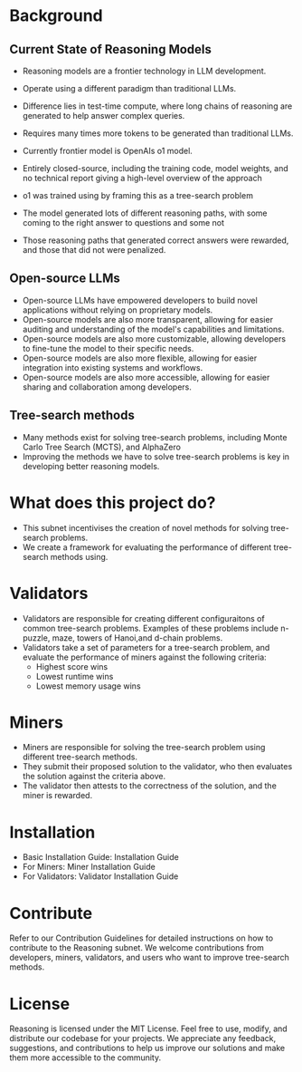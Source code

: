 # Background
## Current State of Reasoning Models
- Reasoning models are a frontier technology in LLM development.
- Operate using a different paradigm than traditional LLMs.
- Difference lies in test-time compute, where long chains of reasoning are generated to help answer complex queries.
- Requires many times more tokens to be generated than traditional LLMs.

- Currently frontier model is OpenAIs o1 model.
- Entirely closed-source, including the training code, model weights, and no technical report giving a high-level overview of the approach

- o1 was trained using by framing this as a tree-search problem
- The model generated lots of different reasoning paths, with some coming to the right answer to questions and some not
- Those reasoning paths that generated correct answers were rewarded, and those that did not were penalized.

## Open-source LLMs
- Open-source LLMs have empowered developers to build novel applications without relying on proprietary models.
- Open-source models are also more transparent, allowing for easier auditing and understanding of the model's capabilities and limitations.
- Open-source models are also more customizable, allowing developers to fine-tune the model to their specific needs.
- Open-source models are also more flexible, allowing for easier integration into existing systems and workflows.
- Open-source models are also more accessible, allowing for easier sharing and collaboration among developers.


## Tree-search methods
- Many methods exist for solving tree-search problems, including Monte Carlo Tree Search (MCTS), and AlphaZero
- Improving the methods we have to solve tree-search problems is key in developing better reasoning models.


# What does this project do?
- This subnet incentivises the creation of novel methods for solving tree-search problems.
- We create a framework for evaluating the performance of different tree-search methods using.

# Validators
- Validators are responsible for creating different configuraitons of common tree-search problems. Examples of these problems include n-puzzle, maze, towers of Hanoi,and d-chain problems.
- Validators take a set of parameters for a tree-search problem, and evaluate the performance of miners against the following criteria:
    - Highest score wins
    - Lowest runtime wins
    - Lowest memory usage wins

# Miners
- Miners are responsible for solving the tree-search problem using different tree-search methods.
- They submit their proposed solution to the validator, who then evaluates the solution against the criteria above.
- The validator then attests to the correctness of the solution, and the miner is rewarded.

# Installation

- Basic Installation Guide: Installation Guide
- For Miners: Miner Installation Guide
- For Validators: Validator Installation Guide



# Contribute

Refer to our Contribution Guidelines for detailed instructions on how to contribute to the Reasoning subnet. We welcome contributions from developers, miners, validators, and users who want to improve tree-search methods.

# License

Reasoning is licensed under the MIT License. Feel free to use, modify, and distribute our codebase for your projects. We appreciate any feedback, suggestions, and contributions to help us improve our solutions and make them more accessible to the community.
